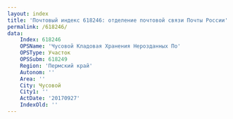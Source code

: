 ```yaml
---
layout: index
title: 'Почтовый индекс 618246: отделение почтовой связи Почты России'
permalink: /618246/
data:
    Index: 618246
    OPSName: 'Чусовой Кладовая Хранения Нерозданных По'
    OPSType: Участок
    OPSSubm: 618249
    Region: 'Пермский край'
    Autonom: ''
    Area: ''
    City: Чусовой
    City1: ''
    ActDate: '20170927'
    IndexOld: ''
---
```

